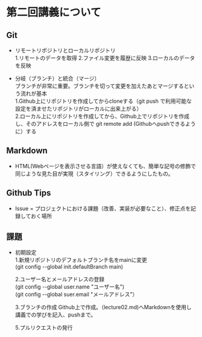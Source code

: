 # 第二回講義について　
## Git  
* リモートリポジトリとローカルリポジトリ  
1.リモートのデータを取得 2.ファイル変更を履歴に反映 3.ローカルのデータを反映      

* 分岐（ブランチ）と統合（マージ）  
 ブランチが非常に重要。ブランチを切って変更を加えたあとマージするという流れが基本  
 1.Github上にリポジトリを作成してからcloneする（git push で利用可能な設定を済ませたリポジトリがローカルに出来上がる）  
 2.ローカル上にリポジトリを作成してから、Github上でリポジトリを作成し、そのアドレスをローカル側で git remote add (Githubへpushできるように）する  

## Markdown  
* HTML(Webページを表示させる言語）が使えなくても、簡単な記号の修飾で同じような見た目が実現（スタイリング）できるようにしたもの。  

## Github Tips  
* Issue = プロジェクトにおける課題（改善、実装が必要なこと）、修正点を記録しておく場所　  

## 課題 
* 初期設定  
1.新規リポジトリのデフォルトブランチ名をmainに変更  
(git config --global init.defaultBranch main)  

  2.ユーザー名とメールアドレスの登録  
(git config --global user.name "ユーザー名")  
(git config --global suer.email "メールアドレス"）  

  3.ブランチの作成 
Github上で作成。（lecture02.md)へMarkdownを使用し講義での学びを記入、pushまで。    

  5.プルリクエストの発行
